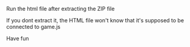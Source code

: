 Run the html file after extracting the ZIP file

If you dont extract it, the HTML file won't know that it's supposed to be connected to game.js

Have fun